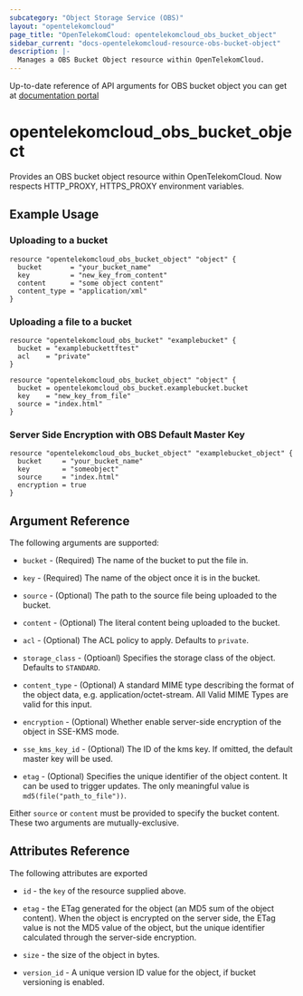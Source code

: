 ```yaml
---
subcategory: "Object Storage Service (OBS)"
layout: "opentelekomcloud"
page_title: "OpenTelekomCloud: opentelekomcloud_obs_bucket_object"
sidebar_current: "docs-opentelekomcloud-resource-obs-bucket-object"
description: |-
  Manages a OBS Bucket Object resource within OpenTelekomCloud.
---
```


Up-to-date reference of API arguments for OBS bucket object you can get at
[documentation portal](https://docs.otc.t-systems.com/object-storage-service/api-ref/apis/operations_on_objects)

# opentelekomcloud_obs_bucket_object

Provides an OBS bucket object resource within OpenTelekomCloud.
Now respects HTTP_PROXY, HTTPS_PROXY environment variables.

## Example Usage

### Uploading to a bucket

```hcl
resource "opentelekomcloud_obs_bucket_object" "object" {
  bucket       = "your_bucket_name"
  key          = "new_key_from_content"
  content      = "some object content"
  content_type = "application/xml"
}
```

### Uploading a file to a bucket

```hcl
resource "opentelekomcloud_obs_bucket" "examplebucket" {
  bucket = "examplebuckettftest"
  acl    = "private"
}

resource "opentelekomcloud_obs_bucket_object" "object" {
  bucket = opentelekomcloud_obs_bucket.examplebucket.bucket
  key    = "new_key_from_file"
  source = "index.html"
}
```

### Server Side Encryption with OBS Default Master Key

```hcl
resource "opentelekomcloud_obs_bucket_object" "examplebucket_object" {
  bucket     = "your_bucket_name"
  key        = "someobject"
  source     = "index.html"
  encryption = true
}
```

## Argument Reference

The following arguments are supported:

* `bucket` - (Required) The name of the bucket to put the file in.

* `key` - (Required) The name of the object once it is in the bucket.

* `source` - (Optional) The path to the source file being uploaded to the bucket.

* `content` - (Optional) The literal content being uploaded to the bucket.

* `acl` - (Optional) The ACL policy to apply. Defaults to `private`.

* `storage_class` - (Optioanl) Specifies the storage class of the object. Defaults to `STANDARD`.

* `content_type` - (Optional) A standard MIME type describing the format of the object data, e.g. application/octet-stream.
  All Valid MIME Types are valid for this input.

* `encryption` - (Optional) Whether enable server-side encryption of the object in SSE-KMS mode.

* `sse_kms_key_id` - (Optional) The ID of the kms key. If omitted, the default master key will be used.

* `etag` - (Optional) Specifies the unique identifier of the object content. It can be used to trigger updates.
  The only meaningful value is `md5(file("path_to_file"))`.

Either `source` or `content` must be provided to specify the bucket content.
These two arguments are mutually-exclusive.

## Attributes Reference

The following attributes are exported

* `id` - the `key` of the resource supplied above.

* `etag` - the ETag generated for the object (an MD5 sum of the object content).
  When the object is encrypted on the server side, the ETag value is not the MD5 value of the object,
  but the unique identifier calculated through the server-side encryption.

* `size` - the size of the object in bytes.

* `version_id` - A unique version ID value for the object, if bucket versioning is enabled.
